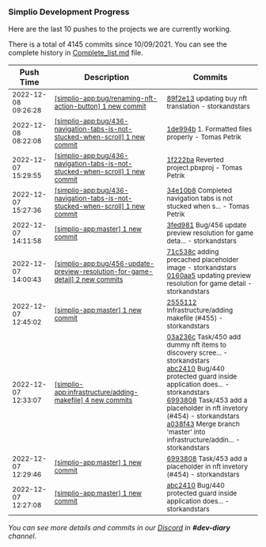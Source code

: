 
### Simplio Development Progress

Here are the last 10 pushes to the projects we are currently working.

There is a total of 4145 commits since 10/09/2021. You can see the complete history in
 [Complete_list.md](Complete_list.md) file.

| Push Time | Description | Commits |
| --- | --- | --- |
| <sub>2022-12-08 09:26:28</sub> | <sub>[[simplio-app:bug/renaming\-nft\-action\-button] 1 new commit](https://github.com/SimplioOfficial/simplio-app/commit/89f2e1302076ea3e09475f4f4da9622ec145e08f)</sub> | <sub>[89f2e13](https://github.com/SimplioOfficial/simplio-app/commit/89f2e1302076ea3e09475f4f4da9622ec145e08f) updating buy nft translation - storkandstars</sub> |
| <sub>2022-12-08 08:22:08</sub> | <sub>[[simplio-app:bug/436\-navigation\-tabs\-is\-not\-stucked\-when\-scroll] 1 new commit](https://github.com/SimplioOfficial/simplio-app/commit/1de994b527c55760d76ce3ba4895c00d476ed675)</sub> | <sub>[1de994b](https://github.com/SimplioOfficial/simplio-app/commit/1de994b527c55760d76ce3ba4895c00d476ed675) 1. Formatted files properly - Tomas Petrik</sub> |
| <sub>2022-12-07 15:29:55</sub> | <sub>[[simplio-app:bug/436\-navigation\-tabs\-is\-not\-stucked\-when\-scroll] 1 new commit](https://github.com/SimplioOfficial/simplio-app/commit/1f222ba213b5fe0a38b15780b4f2ccd0d2e9457a)</sub> | <sub>[1f222ba](https://github.com/SimplioOfficial/simplio-app/commit/1f222ba213b5fe0a38b15780b4f2ccd0d2e9457a) Reverted project.pbxproj - Tomas Petrik</sub> |
| <sub>2022-12-07 15:27:36</sub> | <sub>[[simplio-app:bug/436\-navigation\-tabs\-is\-not\-stucked\-when\-scroll] 1 new commit](https://github.com/SimplioOfficial/simplio-app/commit/34e10b8269e37fa101753d09536a22cf758e54a5)</sub> | <sub>[34e10b8](https://github.com/SimplioOfficial/simplio-app/commit/34e10b8269e37fa101753d09536a22cf758e54a5) Completed navigation tabs is not stucked when s... - Tomas Petrik</sub> |
| <sub>2022-12-07 14:11:58</sub> | <sub>[[simplio-app:master] 1 new commit](https://github.com/SimplioOfficial/simplio-app/commit/3fed981ebe053d23d40803fff4ba5d76578d0442)</sub> | <sub>[3fed981](https://github.com/SimplioOfficial/simplio-app/commit/3fed981ebe053d23d40803fff4ba5d76578d0442) Bug/456 update preview resolution for game deta... - storkandstars</sub> |
| <sub>2022-12-07 14:00:43</sub> | <sub>[[simplio-app:bug/456\-update\-preview\-resolution\-for\-game\-detail] 2 new commits](https://github.com/SimplioOfficial/simplio-app/compare/2555112ad53c...0160aa545e2b)</sub> | <sub>[71c538c](https://github.com/SimplioOfficial/simplio-app/commit/71c538cf02459c5338d0162098cbc8afbc2ed7fd) adding precached placeholder image - storkandstars<br>[0160aa5](https://github.com/SimplioOfficial/simplio-app/commit/0160aa545e2b72e4de8f71b55aafb95a47e1cbd9) updating preview resolution for game detail - storkandstars</sub> |
| <sub>2022-12-07 12:45:02</sub> | <sub>[[simplio-app:master] 1 new commit](https://github.com/SimplioOfficial/simplio-app/commit/2555112ad53c74ae444db4bd5efe559e213ed494)</sub> | <sub>[2555112](https://github.com/SimplioOfficial/simplio-app/commit/2555112ad53c74ae444db4bd5efe559e213ed494) Infrastructure/adding makefile (#455) - storkandstars</sub> |
| <sub>2022-12-07 12:33:07</sub> | <sub>[[simplio-app:infrastructure/adding\-makefile] 4 new commits](https://github.com/SimplioOfficial/simplio-app/compare/db24011cdc05...a038f4321f4c)</sub> | <sub>[03a236c](https://github.com/SimplioOfficial/simplio-app/commit/03a236ce9ac9840dc978a505317e54fcecfac3eb) Task/450 add dummy nft items to discovery scree... - storkandstars<br>[abc2410](https://github.com/SimplioOfficial/simplio-app/commit/abc2410b206b525886b627678f5e2d13f904c0d1) Bug/440 protected guard inside application does... - storkandstars<br>[6993808](https://github.com/SimplioOfficial/simplio-app/commit/69938085b71cd6ad91117020dd7b3a1551291ba2) Task/453 add a placeholder in nft invetory (#454) - storkandstars<br>[a038f43](https://github.com/SimplioOfficial/simplio-app/commit/a038f4321f4cbbb15fa4f7a576a5fe8c3e80dfe5) Merge branch 'master' into infrastructure/addin... - storkandstars</sub> |
| <sub>2022-12-07 12:29:46</sub> | <sub>[[simplio-app:master] 1 new commit](https://github.com/SimplioOfficial/simplio-app/commit/69938085b71cd6ad91117020dd7b3a1551291ba2)</sub> | <sub>[6993808](https://github.com/SimplioOfficial/simplio-app/commit/69938085b71cd6ad91117020dd7b3a1551291ba2) Task/453 add a placeholder in nft invetory (#454) - storkandstars</sub> |
| <sub>2022-12-07 12:27:08</sub> | <sub>[[simplio-app:master] 1 new commit](https://github.com/SimplioOfficial/simplio-app/commit/abc2410b206b525886b627678f5e2d13f904c0d1)</sub> | <sub>[abc2410](https://github.com/SimplioOfficial/simplio-app/commit/abc2410b206b525886b627678f5e2d13f904c0d1) Bug/440 protected guard inside application does... - storkandstars</sub> |

_You can see more details and commits in our [Discord](https://discord.gg/aKhjuwZmdP) in **#dev-diary** channel._
